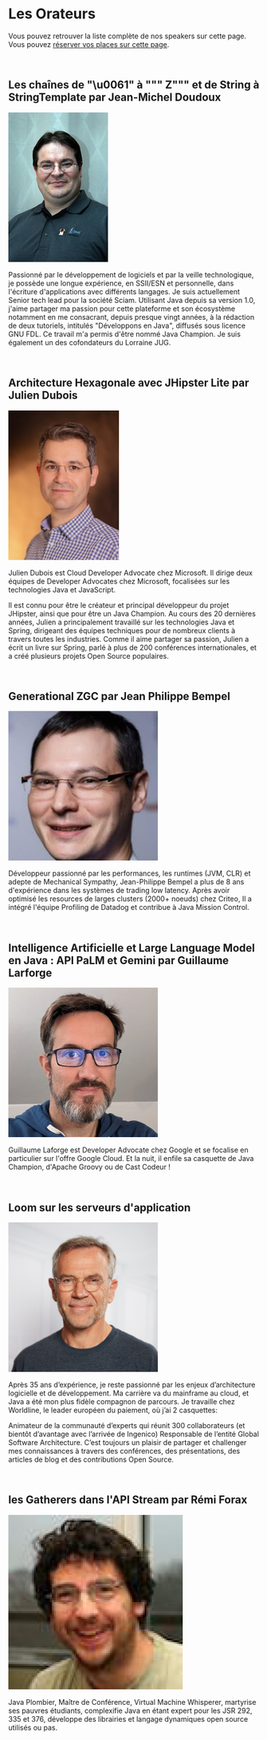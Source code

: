 # Les Orateurs

<!-- MACRO{snippet|debug=false|ignoreDownloadError=false|verbatim=false|file=src/site/resources/fragments/breadcrum.snippet.html} -->

Vous pouvez retrouver la liste complète de nos speakers sur cette page. Vous pouvez [réserver vos places sur cette page](https://www.helloasso.com/associations/bjpc/evenements/paris-jug-s-java-day-2023).

<!--
Vous pouvez également vous inscrire par la formation professionnelle, grâce à [OXiane](https://www.oxiane.com/), notre partenaire formation pour cet événement.

Les détails du parcours pédagogique se trouvent ici : <https://www.oxiane.com/parcours-pedagogique-javaday-2023/>. Vous pouvez prendre contact avec OXiane à l'adresse suivante : [formation@oxiane.com](mailto:formation@oxiane.com).
-->

<a id="jean-michel">&nbsp;</a>

## Les chaînes de "\u0061" à """ Z""" et de String à StringTemplate par Jean-Michel Doudoux

<!--
### Résumé

### Jean-Michel Doudoux
-->

![Jean-Michel Doudoux](images/speakers/jmdoudoux.jpg)

Passionné par le développement de logiciels et par la veille technologique, je possède une longue expérience, en SSII/ESN et personnelle, dans l'écriture d'applications avec différents langages. Je suis actuellement Senior tech lead pour la société Sciam. Utilisant Java depuis sa version 1.0, j'aime partager ma passion pour cette plateforme et son écosystème notamment en me consacrant, depuis presque vingt années, à la rédaction de deux tutoriels, intitulés "Développons en Java", diffusés sous licence GNU FDL. Ce travail m'a permis d'être nommé Java Champion. Je suis également un des cofondateurs du Lorraine JUG.


<a id="julien">&nbsp;</a>

## Architecture Hexagonale avec JHipster Lite par Julien Dubois

<!--
### Résumé

### Julien Dubois
-->

![Julien Dubois](images/speakers/Julien-Dubois.jpg)

Julien Dubois est Cloud Developer Advocate chez Microsoft. Il dirige deux équipes de Developer Advocates chez Microsoft, focalisées sur les technologies Java et JavaScript.

Il est connu pour être le créateur et principal développeur du projet JHipster, ainsi que pour être un Java Champion. Au cours des 20 dernières années, Julien a principalement travaillé sur les technologies Java et Spring, dirigeant des équipes techniques pour de nombreux clients à travers toutes les industries. Comme il aime partager sa passion, Julien a écrit un livre sur Spring, parlé à plus de 200 conférences internationales, et a créé plusieurs projets Open Source populaires.

<a id="jean-philippe">&nbsp;</a>

## Generational ZGC par Jean Philippe Bempel

<!--
### Résumé

### Jean Philippe Bempel
-->

![Jean Philippe Bempel](images/speakers/Jean-Philippe-Bempel.jpg)

Développeur passionné par les performances, les runtimes (JVM, CLR) et adepte de Mechanical Sympathy, Jean-Philippe Bempel a plus de 8 ans d'expérience dans les systèmes de trading low latency. Après avoir optimisé les resources de larges clusters (2000+ noeuds) chez Criteo, Il a intégré l'équipe Profiling de Datadog et contribue à Java Mission Control.


<a id="guillaume">&nbsp;</a>

## Intelligence Artificielle et Large Language Model en Java : API PaLM et Gemini par Guillaume Larforge

<!--
### Résumé

Les Large Language Models (LLM) sont une nouvelle technologie puissante qui peut être utilisée pour une variété de tâches, notamment la génération de texte, la classification, la traduction ou la rédaction de différents types de contenu créatif. Cependant, les LLMs peuvent être difficiles à utiliser, en particulier pour les développeurs qui ne sont pas expérimentés en Python, la “lingua franca” de l'IA. Alors, qu'en est-il des développeurs Java ? Comment pouvons-nous tirer parti de l'IA générative ?

Cette présentation vous montrera comment utiliser les LLMs en Java sans avoir besoin de Python. Nous utiliserons l'API PaLM et Gemini, fournie par les services Google Cloud Vertex AI, pour effectuer une variété de tâches, telles que la recherche dans de la documentation, la génération d'histoires pour enfants, la synthèse du contenu, l'extraction de mots-clés ou d'entités, et plus encore. Nous découvrirons à l'occasion l'orchestrateur d'API LangChain4J qui permet de grandement simplifier l'implémentation de tels cas d'usage.


### Guillaume Larforge

-->

![Guillaume Laforge](images/speakers/Guillaume-Laforge.jpg)

Guillaume Laforge est Developer Advocate chez Google et se focalise en particulier sur l'offre Google Cloud. Et la nuit, il enfile sa casquette de Java Champion, d'Apache Groovy ou de Cast Codeur !


<a id="jean-francois">&nbsp;</a>

## Loom sur les serveurs d'application

<!--
### Résumé

### Jean-François James
-->

![Jean-François James](images/speakers/Jean-Francois-James.jpg)

Après 35 ans d’expérience, je reste passionné par les enjeux d’architecture logicielle et de développement. Ma carrière va du mainframe au cloud, et Java a été mon plus fidèle compagnon de parcours. Je travaille chez Worldline, le leader européen du paiement, où j’ai 2 casquettes:

Animateur de la communauté d’experts qui réunit 300 collaborateurs (et bientôt d’avantage avec l’arrivée de Ingenico)
Responsable de l’entité Global Software Architecture.
C’est toujours un plaisir de partager et challenger mes connaissances à travers des conférences, des présentations, des articles de blog et des contributions Open Source.




<!--
### Résumé

### Rémi Forax
-->

<a id="remi">&nbsp;</a>

## les Gatherers dans l'API Stream par Rémi Forax

<!--
### Résumé

### Rémi Forax
-->

![Rémi Forax](images/speakers/Remi-Forax.jpg)

Java Plombier, Maître de Conférence, Virtual Machine Whisperer, martyrise ses pauvres étudiants, complexifie Java en étant expert pour les JSR 292, 335 et 376, développe des librairies et langage dynamiques open source utilisés ou pas.

